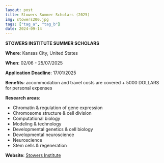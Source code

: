 ```yaml
---
layout: post
title: Stowers Summer Scholars (2025)
img: stowers200.jpg
tags: ["tag_a", "tag_b"]
date: 2024-09-14
---
```


**STOWERS INSTITUTE SUMMER SCHOLARS**

**Where**: Kansas City, United States 

**When**: 02/06 - 25/07/2025

**Application Deadline**: 17/01/2025 

**Benefits**: accommodation and travel costs are covered + 5000 DOLLARS for personal expenses

**Research areas**: 
 * Chromatin & regulation of gene expression 
 * Chromosome structure & cell division 
 * Computational biology 
 * Modeling & technology 
 * Developmental genetics & cell biology 
 * Developmental neuroscience 
 * Neuroscience 
 * Stem cells & regeneration

**Website**: [Stowers Institute](https://www.stowers.org/gradschool/scholars)


